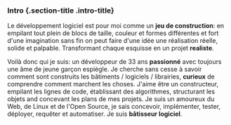 ### Intro {.section-title .intro-title}
        
Le développement logiciel est pour moi comme un **jeu de construction**: en empilant tout plein de
blocs de taille, couleur et formes différentes et fort d'une imagination sans fin on peut faire d'une idée une
réalisation réelle, solide et palpable. Transformant chaque esquisse en un projet **realiste**.

Voilà donc qui je suis: un développeur de 33 ans **passionné** avec toujours une âme de jeune garçon
espiègle. Je cherche sans cesse à savoir comment sont construits les bâtiments / logiciels / librairies, **curieux**
de comprendre comment marchent les choses. J'aime être un constructeur, empilant les lignes de code, établissant
des algorithmes, structurant les objets and concevant les plans de mes projets. Je suis un amoureux du Web, de
Linux et de l'Open Source, je sais concevoir, implémenter, tester, déployer, requêter et automatiser. Je suis
**bâtisseur logiciel**.